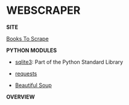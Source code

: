 # WEBSCRAPER

**SITE**

[Books To Scrape](http://books.toscrape.com)

**PYTHON MODULES**

- [sqlite3](https://requests.readthedocs.io/en/latest/): Part of the Python Standard Library

- [requests](https://www.sqlite.org/index.html)

- [Beautiful Soup](https://www.crummy.com/software/BeautifulSoup/bs4/doc/)

**OVERVIEW**


